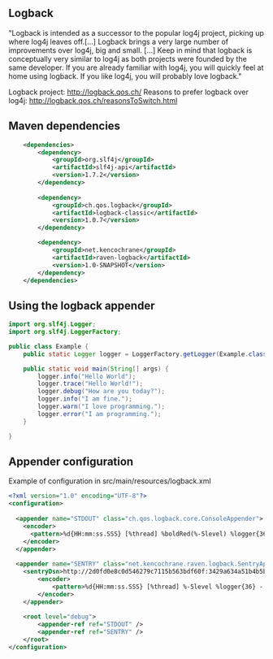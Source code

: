 ## Logback ##
"Logback is intended as a successor to the popular log4j project, picking up where log4j leaves off.[...]
Logback brings a very large number of improvements over log4j, big and small. [...]
Keep in mind that logback is conceptually very similar to log4j as both projects were founded by the same developer. If you are already familiar with log4j, you will quickly feel at home using logback. If you like log4j, you will probably love logback."

Logback project: http://logback.qos.ch/
Reasons to prefer logback over log4j: http://logback.qos.ch/reasonsToSwitch.html

## Maven dependencies ##
````xml
    <dependencies>
        <dependency>
            <groupId>org.slf4j</groupId>
            <artifactId>slf4j-api</artifactId>
            <version>1.7.2</version>
        </dependency>
		
        <dependency>
            <groupId>ch.qos.logback</groupId>
            <artifactId>logback-classic</artifactId>
            <version>1.0.7</version>
        </dependency>

        <dependency>
            <groupId>net.kencochrane</groupId>
            <artifactId>raven-logback</artifactId>
            <version>1.0-SNAPSHOT</version>
        </dependency>
    </dependencies>
````

## Using the logback appender

````java
import org.slf4j.Logger;
import org.slf4j.LoggerFactory;

public class Example {
    public static Logger logger = LoggerFactory.getLogger(Example.class);

    public static void main(String[] args) {
        logger.info("Hello World");
        logger.trace("Hello World!");
        logger.debug("How are you today?");
        logger.info("I am fine.");
        logger.warn("I love programming.");
        logger.error("I am programming.");
    }

}
````

## Appender configuration ##
Example of configuration in src/main/resources/logback.xml

````xml
<?xml version="1.0" encoding="UTF-8"?>
<configuration>
 
  <appender name="STDOUT" class="ch.qos.logback.core.ConsoleAppender">
    <encoder>
      <pattern>%d{HH:mm:ss.SSS} [%thread] %boldRed(%-5level) %logger{36} - %msg%n</pattern>
 	</encoder>
  </appender>
   
  <appender name="SENTRY" class="net.kencochrane.raven.logback.SentryAppender">
    <sentryDsn>http://2d0fd0e8c0d546279c7115b563bdf60f:3429a634a51b4b5b937be06d83bc6c97@localhost:9000/1</sentryDsn>
        <encoder>
            <pattern>%d{HH:mm:ss.SSS} [%thread] %-5level %logger{36} - %msg%n</pattern>
        </encoder>
    </appender>
  	
    <root level="debug">
        <appender-ref ref="STDOUT" />
        <appender-ref ref="SENTRY" />
    </root>
</configuration>
````
